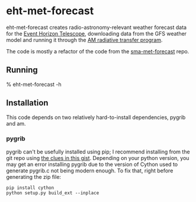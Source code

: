 # eht-met-forecast

eht-met-forecast creates radio-astronomy-relevant weather forecast
data for the
[Event Horizon Telescope](https://eventhorizontelescope.org/),
downloading data from the
GFS weather model and running it through the
[AM radiative transfer program](10.5281/zenodo.640645).

The code is mostly a refactor of the code from the
[sma-met-forecast](https://github.com/Smithsonian/sma-met-forecast)
repo.

## Running

% eht-met-forecast -h


## Installation

This code depends on two relatively hard-to-install dependencies,
pygrib and am.

### pygrib

pygrib can't be usefully installed using pip; I recommend installing
from the git repo using
[the clues in this gist](https://gist.github.com/emmanuelnk/406eee50c388f4f73dcdff521f2aa7b2).
Depending on your python version, you may get an error installing
pygrib due to the version of Cython used to generate pygrib.c not being
modern enough. To fix that, right before generating the zip file:

```
pip install cython
python setup.py build_ext --inplace
```

